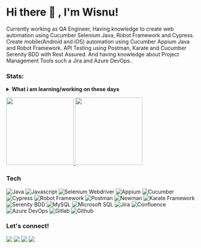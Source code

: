 <!--
**wisnuwm/wisnuwm** is a ✨ _special_ ✨ repository because its `README.md` (this file) appears on your GitHub profile.

Here are some ideas to get you started:

- 🔭 I’m currently working on ...
- 🌱 I’m currently learning ...
- 👯 I’m looking to collaborate on ...
- 🤔 I’m looking for help with ...
- 💬 Ask me about ...
- 📫 How to reach me: ...
- 😄 Pronouns: ...
- ⚡ Fun fact: ...
-->
# Hi there 👋 , I'm Wisnu!
Currently working as QA Engineer, Having knowledge to create web automation using Cucumber Selenium Java, Robot Framework and Cypress. Create mobile(Android and iOS) automation using Cucumber Appium Java and Robot Framework. API Testing using Postman, Karate and Cucumber Serenity BDD with Rest Assured. And having knowledge about Project Management Tools such a Jira and Azure DevOps..

<!-- ### Tools:
<p>
    <img src="https://img.shields.io/badge/OS-MacOS-blue?&logo=apple" />
    <img src="https://img.shields.io/badge/Code-Swift-blue?&logo=swift" />
    <img src="https://img.shields.io/badge/IDE-Xcode-blue?&logo=xcode" />
    <img src="https://img.shields.io/badge/Text%20Editor-Visual%20Studio%20Code-blue?&logo=visual%20studio%20code&logoColor=blue" />
    <img src="https://gpvc.arturio.dev/bagusfe" />
</p>
 -->
### Stats:
<details>
 <summary><strong>What i am learning/working on these days</strong></summary>
    - 🔭 I’m currently working as QA Engineer</br>
    - 💬 Ask me about Test Automation</br>
    - 📫 How to reach me: <a href="mailto:wisnu265@gmail.com">Email me!</a>  </br>
    - 😄 Pronouns: He/Him </br>
    - ⚡ Fun fact: ... </br>
</details>
<p align="left">
<a href="https://github.com/wisnuwm">
  <img height="180em" src="https://github-readme-stats-eight-theta.vercel.app/api?username=wisnuwm&show_icons=true&theme=algolia&include_all_commits=true&count_private=true"/>
  <img height="180em" src="https://github-readme-stats-eight-theta.vercel.app/api/top-langs/?username=wisnuwm&layout=compact&langs_count=8&theme=algolia"/>
</a>
</p>

### Tech
![Java](https://img.shields.io/badge/-java-181717?style=for-the-badge&logo=java)
![Javascript](https://img.shields.io/badge/-javascript-181717?style=for-the-badge&logo=javascript)
![Selenium Webdriver](https://img.shields.io/badge/-selenium-181717?style=for-the-badge&logo=selenium)
![Appium](https://img.shields.io/badge/-appium-181717?style=for-the-badge&logo=appium)
![Cucumber](https://img.shields.io/badge/-cucumber-181717?style=for-the-badge&logo=cucumber)
![Cypress](https://img.shields.io/badge/-cypress-181717?style=for-the-badge&logo=cypress)
![Robot Framework](https://img.shields.io/badge/-robotframework-181717?style=for-the-badge&logo=robotframework)
![Postman](https://img.shields.io/badge/-postman-181717?style=for-the-badge&logo=postman)
![Newman](https://img.shields.io/badge/-newman-181717?style=for-the-badge&logo=newman)
![Karate Framework](https://img.shields.io/badge/-karate-181717?style=for-the-badge&logo=karate)
![Serenity BDD](https://img.shields.io/badge/-serenitybdd-181717?style=for-the-badge&logo=serenitybdd)
![MySQL](https://img.shields.io/badge/-mysql-181717?style=for-the-badge&logo=mysql)
![Microsoft SQL](https://img.shields.io/badge/-mssql-181717?style=for-the-badge&logo=mssql)
![Jira](https://img.shields.io/badge/-jira-181717?style=for-the-badge&logo=jira)
![Confluence](https://img.shields.io/badge/-confluence-181717?style=for-the-badge&logo=confluence)
![Azure DevOps](https://img.shields.io/badge/-azuredevops-181717?style=for-the-badge&logo=azuredevops)
![Gitlab](https://img.shields.io/badge/-gitlab-181717?style=for-the-badge&logo=gitlab)
![Github](https://img.shields.io/badge/GitHub-100000?style=for-the-badge&logo=github&logoColor=white)


### Let's connect!
<p>
    <a href="mailto: wisnu265@gmail.com" target="blank"><img src="https://img.shields.io/badge/-gmail-181717?style=for-the-badge&logo=gmail" /></a>
    <a href="https://www.linkedin.com/in/wisnuwm" target="blank"><img src="https://img.shields.io/badge/-linkedin-181717?style=for-the-badge&logo=linkedin" /></a>
     <a href="https://www.instagram.com/wisnumnw/" target="blank"><img src="https://img.shields.io/badge/-instagram-181717?style=for-the-badge&logo=instagram" /></a>
    <a href="https://www.youtube.com/channel/UCLsr3AZJbxy9hB4-4y9H0zA" target="blank"><img src="https://img.shields.io/badge/-youtube-181717?style=for-the-badge&logo=youtube" /></a>
</p>
